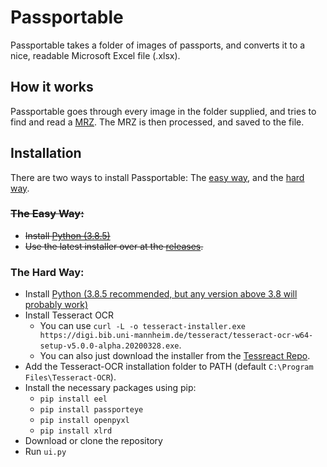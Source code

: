# Passportable
Passportable takes a folder of images of passports, and converts it to a nice, readable Microsoft Excel file (.xlsx).
## How it works
Passportable goes through every image in the folder supplied, and tries to find and
read a [MRZ](https://en.wikipedia.org/wiki/Machine-readable_passport).
The MRZ is then processed, and saved to the file.
## Installation
There are two ways to install Passportable: The [easy way](#The-Easy-Way), and the [hard way](#The-Hard-Way).
### ~~The Easy Way:~~
 * ~~Install [Python (3.8.5)](https://www.python.org/downloads/release/python-385/)~~
 * ~~Use the latest installer over at the [releases](https://github.com/Guy-Adler/solid-journey/releases).~~
### The Hard Way:
 * Install [Python (3.8.5 recommended, but any version above 3.8 will probably work)](https://www.python.org/downloads/)
 * Install Tesseract OCR
   * You can use `curl -L -o tesseract-installer.exe https://digi.bib.uni-mannheim.de/tesseract/tesseract-ocr-w64-setup-v5.0.0-alpha.20200328.exe`.
   * You can also just download the installer from the [Tessreact Repo](https://github.com/UB-Mannheim/tesseract/wiki).
 * Add the Tesseract-OCR installation folder to PATH (default `C:\Program Files\Tesseract-OCR`).
 * Install the necessary packages using pip:
   * `pip install eel`
   * `pip install passporteye`
   * `pip install openpyxl`
   * `pip install xlrd`
 * Download or clone the repository
 * Run `ui.py`

